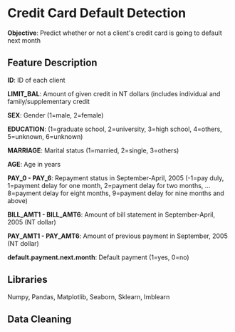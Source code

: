 # Credit Card Default Detection
**Objective**: Predict whether or not a client's credit card is going to default next month

## Feature Description
**ID**: ID of each client

**LIMIT_BAL**: Amount of given credit in NT dollars (includes individual and family/supplementary credit

**SEX**: Gender (1=male, 2=female)

**EDUCATION**: (1=graduate school, 2=university, 3=high school, 4=others, 5=unknown, 6=unknown)

**MARRIAGE**: Marital status (1=married, 2=single, 3=others)

**AGE**: Age in years

**PAY_0 - PAY_6**: Repayment status in September-April, 2005 (-1=pay duly, 1=payment delay for one month, 2=payment delay for two months, … 8=payment delay for eight months, 9=payment delay for nine months and above)

**BILL_AMT1 - BILL_AMT6**: Amount of bill statement in September-April, 2005 (NT dollar)

**PAY_AMT1 - PAY_AMT6**: Amount of previous payment in September, 2005 (NT dollar)

**default.payment.next.month**: Default payment (1=yes, 0=no)

## Libraries
Numpy, Pandas, Matplotlib, Seaborn, Sklearn, Imblearn
## Data Cleaning

<!-- ## EDA
## Feature Engineering
## Model Building
## Model Performance -->
